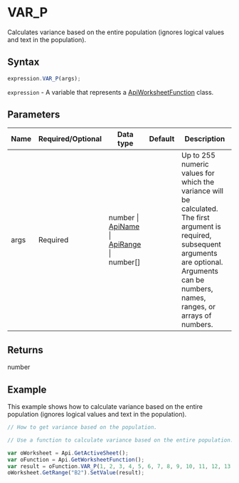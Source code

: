 # VAR_P

Calculates variance based on the entire population (ignores logical values and text in the population).

## Syntax

```javascript
expression.VAR_P(args);
```

`expression` - A variable that represents a [ApiWorksheetFunction](../ApiWorksheetFunction.md) class.

## Parameters

| **Name** | **Required/Optional** | **Data type** | **Default** | **Description** |
| ------------- | ------------- | ------------- | ------------- | ------------- |
| args | Required | number \| [ApiName](../../ApiName/ApiName.md) \| [ApiRange](../../ApiRange/ApiRange.md) \| number[] |  | Up to 255 numeric values for which the variance will be calculated. The first argument is required, subsequent arguments are optional. Arguments can be numbers, names, ranges, or arrays of numbers. |

## Returns

number

## Example

This example shows how to calculate variance based on the entire population (ignores logical values and text in the population).

```javascript editor-xlsx
// How to get variance based on the population.

// Use a function to calculate variance based on the entire population.

var oWorksheet = Api.GetActiveSheet();
var oFunction = Api.GetWorksheetFunction();
var result = oFunction.VAR_P(1, 2, 3, 4, 5, 6, 7, 8, 9, 10, 11, 12, 13, 14, 15, 16)
oWorksheet.GetRange("B2").SetValue(result);


```
